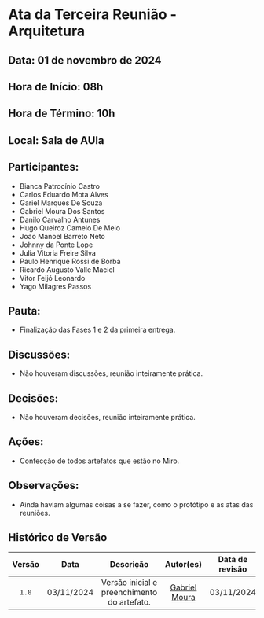# Ata da Terceira Reunião - Arquitetura

## Data: 01 de novembro de 2024

## Hora de Início: 08h

## Hora de Término: 10h

## Local: Sala de AUla

## Participantes:

- Bianca Patrocínio Castro
- Carlos Eduardo Mota Alves
- Gariel Marques De Souza
- Gabriel Moura Dos Santos
- Danilo Carvalho Antunes
- Hugo Queiroz Camelo De Melo
- João Manoel Barreto Neto
- Johnny da Ponte Lope
- Julia Vitoria Freire Silva
- Paulo Henrique Rossi de Borba
- Ricardo Augusto Valle Maciel
- Vitor Feijó Leonardo
- Yago Milagres Passos

## Pauta:

- Finalização das Fases 1 e 2 da primeira entrega.

## Discussões:

- Não houveram discussões, reunião inteiramente prática.

## Decisões:

- Não houveram decisões, reunião inteiramente prática.

## Ações:

- Confecção de todos artefatos que estão no Miro.

## Observações:

- Ainda haviam algumas coisas a se fazer, como o protótipo e as atas das reuniões.

## Histórico de Versão

| Versão | Data | Descrição | Autor(es) | Data de revisão | Revisor(es) |
| :-: | :-: | :-: | :-: | :-: | :-: |
| `1.0` | 03/11/2024 | Versão inicial e preenchimento do artefato. | [Gabriel Moura](https://github.com/thegm445) | 03/11/2024 | [Vitor Feijó](https://github.com/vitorfleonardo) |